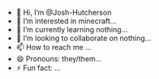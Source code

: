 - 👋 Hi, I’m @Josh-Hutcherson
- 👀 I’m interested in minecraft...
- 🌱 I’m currently learning nothing...
- 💞️ I’m looking to collaborate on nothing...
- 📫 How to reach me ...
- 😄 Pronouns: they/them...
- ⚡ Fun fact: ...

<!---
Josh-Hutcherson/Josh-Hutcherson is a ✨ special ✨ repository because its `README.md` (this file) appears on your GitHub profile.
You can click the Preview link to take a look at your changes.
--->
